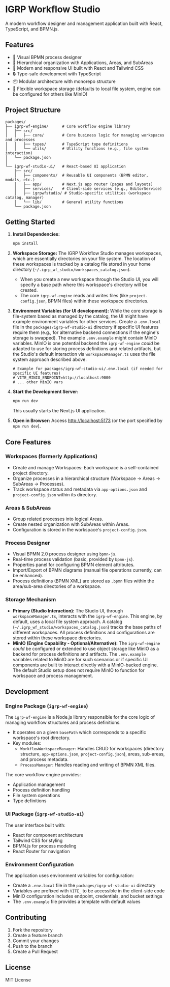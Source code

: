 # IGRP Workflow Studio

A modern workflow designer and management application built with React, TypeScript, and BPMN.js.

## Features

- 🔄 Visual BPMN process designer
- 📁 Hierarchical organization with Applications, Areas, and SubAreas
- 🚀 Modern and responsive UI built with React and Tailwind CSS
- 🔒 Type-safe development with TypeScript
- 📦 Modular architecture with monorepo structure
- 💾 Flexible workspace storage (defaults to local file system, engine can be configured for others like MinIO)

## Project Structure

```
packages/
├── igrp-wf-engine/      # Core workflow engine library
│   ├── src/
│   │   ├── core/        # Core business logic for managing workspaces and processes
│   │   ├── types/       # TypeScript type definitions
│   │   └── utils/       # Utility functions (e.g., file system interaction)
│   └── package.json
│
└── igrp-wf-studio-ui/   # React-based UI application
    ├── src/
    │   ├── components/  # Reusable UI components (BPMN editor, modals, etc.)
    │   ├── app/         # Next.js app router (pages and layouts)
    │   ├── services/    # Client-side services (e.g., EditorService)
    │   ├── igrpwfstudio/ # Studio-specific utilities (workspace catalog, manager)
    │   └── lib/         # General utility functions
    └── package.json
```

## Getting Started

1.  **Install Dependencies:**
    ```bash
    npm install
    ```

2.  **Workspace Storage:**
    The IGRP Workflow Studio manages workspaces, which are essentially directories on your file system. The location of these workspaces is tracked by a catalog file stored in your home directory (`~/.igrp_wf_studio/workspaces_catalog.json`).
    *   When you create a new workspace through the Studio UI, you will specify a base path where this workspace's directory will be created.
    *   The core `igrp-wf-engine` reads and writes files (like `project-config.json`, BPMN files) within these workspace directories.

3.  **Environment Variables (for UI development):**
    While the core storage is file-system based as managed by the catalog, the UI might have example environment variables for other services. Create a `.env.local` file in the `packages/igrp-wf-studio-ui` directory if specific UI features require them (e.g., for alternative backend connections if the engine's storage is swapped).
    The example `.env.example` might contain MinIO variables. MinIO is one potential backend the `igrp-wf-engine` *could* be adapted to use for storing process definitions and related artifacts, but the Studio's default interaction via `workspaceManager.ts` uses the file system approach described above.
    ```
    # Example for packages/igrp-wf-studio-ui/.env.local (if needed for specific UI features)
    # VITE_MINIO_ENDPOINT=http://localhost:9000
    # ... other MinIO vars
    ```

4.  **Start the Development Server:**
    ```bash
    npm run dev
    ```
    This usually starts the Next.js UI application.

5.  **Open in Browser:**
    Access [http://localhost:5173](http://localhost:5173) (or the port specified by `npm run dev`).

## Core Features

### Workspaces (formerly Applications)
- Create and manage Workspaces: Each workspace is a self-contained project directory.
- Organize processes in a hierarchical structure (Workspace -> Areas -> SubAreas -> Processes).
- Track workspace status and metadata via `app-options.json` and `project-config.json` within its directory.

### Areas & SubAreas
- Group related processes into logical Areas.
- Create nested organization with SubAreas within Areas.
- Configuration is stored in the workspace's `project-config.json`.

### Process Designer
- Visual BPMN 2.0 process designer using `bpmn-js`.
- Real-time process validation (basic, provided by `bpmn-js`).
- Properties panel for configuring BPMN element attributes.
- Import/Export of BPMN diagrams (manual file operations currently, can be enhanced).
- Process definitions (BPMN XML) are stored as `.bpmn` files within the area/sub-area directories of a workspace.

### Storage Mechanism
- **Primary (Studio Interaction):** The Studio UI, through `workspaceManager.ts`, interacts with the `igrp-wf-engine`. This engine, by default, uses a local file system approach. A catalog (`~/.igrp_wf_studio/workspaces_catalog.json`) tracks the base paths of different workspaces. All process definitions and configurations are stored within these workspace directories.
- **MinIO (Engine Capability - Optional/Alternative):** The `igrp-wf-engine` *could* be configured or extended to use object storage like MinIO as a backend for process definitions and artifacts. The `.env.example` variables related to MinIO are for such scenarios or if specific UI components are built to interact directly with a MinIO-backed engine. The default Studio setup does not require MinIO to function for workspace and process management.


## Development

### Engine Package (`igrp-wf-engine`)
The `igrp-wf-engine` is a Node.js library responsible for the core logic of managing workflow structures and process definitions.
- It operates on a given `basePath` which corresponds to a specific workspace's root directory.
- Key modules:
    - `WorkflowWorkspaceManager`: Handles CRUD for workspaces (directory structure, `app-options.json`, `project-config.json`), areas, sub-areas, and process metadata.
    - `ProcessManager`: Handles reading and writing of BPMN XML files.

The core workflow engine provides:
- Application management
- Process definition handling
- File system operations
- Type definitions

### UI Package (`igrp-wf-studio-ui`)

The user interface built with:
- React for component architecture
- Tailwind CSS for styling
- BPMN.js for process modeling
- React Router for navigation

### Environment Configuration

The application uses environment variables for configuration:
- Create a `.env.local` file in the `packages/igrp-wf-studio-ui` directory
- Variables are prefixed with `VITE_` to be accessible in the client-side code
- MinIO configuration includes endpoint, credentials, and bucket settings
- The `.env.example` file provides a template with default values

## Contributing

1. Fork the repository
2. Create a feature branch
3. Commit your changes
4. Push to the branch
5. Create a Pull Request

## License

MIT License

